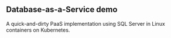 ## Database-as-a-Service demo

A quick-and-dirty PaaS implementation using SQL Server in Linux containers on Kubernetes.
